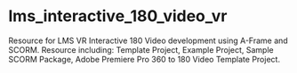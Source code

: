 # lms_interactive_180_video_vr
Resource for LMS VR Interactive 180 Video development using A-Frame and SCORM.
Resource including:
Template Project,
Example Project,
Sample SCORM Package,
Adobe Premiere Pro 360 to 180 Video Template Project.

